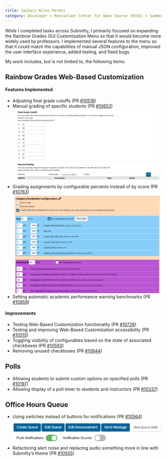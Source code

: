 ```yaml
---
title: Zachary Niles Peretz
category: Developer > Rensselaer Center for Open Source (RCOS) > Summer 2024
---
```


While I completed tasks across Submitty, I primarily focused on expanding the Rainbow Grades GUI Customization Menu so that it would become more widely used by professors. I implemented several features to the menu so that it could match the capabilities of manual JSON configuration, improved the user interface experience, added testing, and fixed bugs.

My work includes, but is not limited to, the following items:

## Rainbow Grades Web-Based Customization
#### Features Implemented
 - Adjusting final grade cutoffs (PR [#10518](https://github.com/Submitty/Submitty/pull/10518))
 - Manual grading of specific students (PR [#10653](https://github.com/Submitty/Submitty/pull/10653))
   ![FinalAndManualGrades](../../../images/RCOS_report/2024_Zachary_Niles_Peretz/FinalGradeCutoffsAndManualGrading.png)
 - Grading assignments by configurable percents instead of by score (PR [#10763](https://github.com/Submitty/Submitty/pull/10763))
   ![FinalAndManualGrades](../../../images/RCOS_report/2024_Zachary_Niles_Peretz/PerGradeablePercents.png)
 - Setting automatic academic performance warning benchmarks (PR [#10859](https://github.com/Submitty/Submitty/pull/10859))
#### Improvements
 - Testing Web-Based Customization functionality (PR [#10726](https://github.com/Submitty/Submitty/pull/10726))
 - Testing and improving Web-Based Customization accessibility (PR [#10515](https://github.com/Submitty/Submitty/pull/10515))
 - Toggling visibility of configurables based on the state of associated checkboxes (PR [#10593](https://github.com/Submitty/Submitty/pull/10593))
 - Removing unused checkboxes (PR [#10644](https://github.com/Submitty/Submitty/pull/10644))


## Polls
 - Allowing students to submit custom options on specified polls (PR [#10197](https://github.com/Submitty/Submitty/pull/10197))
 - Allowing display of a poll timer to students and instructors (PR [#10337](https://github.com/Submitty/Submitty/pull/10337))


## Office Hours Queue
 - Using switches instead of buttons for notifications (PR [#10564](https://github.com/Submitty/Submitty/pull/10564))
   ![FinalAndManualGrades](../../../images/RCOS_report/2024_Zachary_Niles_Peretz/NotificationSwitches.png)
 - Refactoring alert noise and replacing audio something more in line with Submitty’s theme (PR [#10555](https://github.com/Submitty/Submitty/pull/10555))
